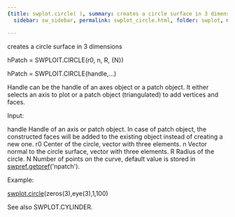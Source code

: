 ```yaml
---
{title: swplot.circle( ), summary: creates a circle surface in 3 dimensions, keywords: sample,
  sidebar: sw_sidebar, permalink: swplot_circle.html, folder: swplot, mathjax: 'true'}

---
```

creates a circle surface in 3 dimensions
 
hPatch = SWPLOIT.CIRCLE(r0, n, R, {N})
 
hPatch = SWPLOIT.CIRCLE(handle,...)
 
Handle can be the handle of an axes object or a patch object. It either
selects an axis to plot or a patch object (triangulated) to add vertices
and faces.
 
Input:
 
handle    Handle of an axis or patch object. In case of patch object, the
          constructed faces will be added to the existing object instead
          of creating a new one.
r0        Center of the circle, vector with three elements.
n         Vector normal to the circle surface, vector with three elements.
R         Radius of the circle.
N         Number of points on the curve, default value is stored in
          [swpref.getpref](swpref_getpref.html)('npatch').
 
Example:
 
[swplot.circle](swplot_circle.html)(zeros(3),eye(3),1,100)
 
See also SWPLOT.CYLINDER.
 

